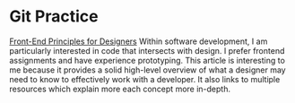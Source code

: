 # Git Practice

[Front-End Principles for Designers](https://jonyablonski.com/articles/2015/front-end-principles-for-designers/)
Within software development, I am particularly interested in code that intersects with design. I prefer frontend assignments and have experience prototyping. This article is interesting to me because it provides a solid high-level overview of what a designer may need to know to effectively work with a developer. It also links to multiple resources which explain more each concept more in-depth.